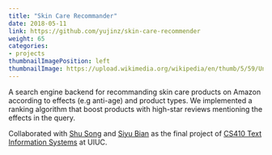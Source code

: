 ```yaml
---
title: "Skin Care Recommander"
date: 2018-05-11
link: https://github.com/yujinz/skin-care-recommender
weight: 65
categories:
- projects
thumbnailImagePosition: left
thumbnailImage: https://upload.wikimedia.org/wikipedia/en/thumb/5/59/Under_construction_svg.svg/1024px-Under_construction_svg.svg.png
---
```


A search engine backend for recommanding skin care products on Amazon according to effects (e.g anti-age) and product types. We implemented a ranking algorithm that boost products with high-star reviews mentioning the effects in the query.
<!--more-->

Collaborated with [Shu Song](https://github.com/SusieeSong) and [Siyu Bian](https://github.com/siyubian) as the final project of [CS410 Text Information Systems](https://courses.engr.illinois.edu/cs410/sp2018/) at UIUC.
